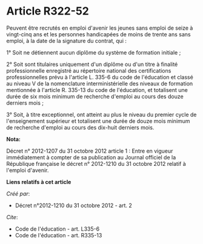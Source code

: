 # Article R322-52

Peuvent être recrutés en emploi d'avenir les jeunes sans emploi de seize à vingt-cinq ans et les personnes handicapées de
moins de trente ans sans emploi, à la date de la signature du contrat, qui : 

1° Soit ne détiennent aucun diplôme du système de formation initiale ; 

2° Soit sont titulaires uniquement d'un diplôme ou d'un titre à finalité professionnelle enregistré au répertoire national
des certifications professionnelles prévu à l'article L. 335-6 du code de l'éducation et classé au niveau V de la
nomenclature interministérielle des niveaux de formation mentionnée à l'article R. 335-13 du code de l'éducation, et
totalisent une durée de six mois minimum de recherche d'emploi au cours des douze derniers mois ; 

3° Soit, à titre exceptionnel, ont atteint au plus le niveau du premier cycle de l'enseignement supérieur et totalisent une
durée de douze mois minimum de recherche d'emploi au cours des dix-huit derniers mois.

**Nota:**

Décret n° 2012-1207 du 31 octobre 2012 article 1 : Entre en vigueur immédiatement à compter de sa publication au Journal
officiel de la République française le décret n° 2012-1210 du 31 octobre 2012 relatif à l'emploi d'avenir.

**Liens relatifs à cet article**

_Créé par_:

  - Décret n°2012-1210 du 31 octobre 2012 - art. 2

_Cite_:

  - Code de l'éducation - art. L335-6
  - Code de l'éducation - art. R335-13
